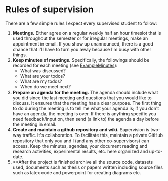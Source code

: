 # Rules of supervision

There are a few simple rules I expect every supervised student to follow:

  1. **Meetings.** Either agree on a regular weekly half an hour timeslot that is used throughout the semester or for irregular meetings, make an appointment in email. If you show up unannounced, there is a good chance that I'll have to turn you away because I'm busy with other things.
  1. **Keep minutes of meetings.** Specifically, the followings should be recorded for each meeting (see [ExampleMinutes](ExampleMinutes)):
      - What was discussed?
      - What are your todos?
      - What are my todos?
      - When do we meet next?
  1. **Prepare an agenda for the meeting.** The agenda should include what you did since the last meeting and questions that you would like to discuss. It ensures that the meeting has a clear purpose. The first thing to do during the meeting is to tell me what your agenda is; if you don't have an agenda, the meeting is over. If there is anything specific you need feedback/input on, then send (a link to) the agenda a day before the meeting in email.
  1. **Create and maintain a github repository and wiki.** Supervision is two-way traffic. It's collaboration. To facilitate this, maintain a private GitHub repository that only you and I (and any other co-supervisors) can access. Keep the minutes, agendas, your document reading and research activities, experimental results, etc. here organized and up-to-date.
  1. **After the project is finished archive all the source code, datasets used, documents such as thesis or papers written including source files such as latex code and powerpoint for creating diagrams etc.
  
